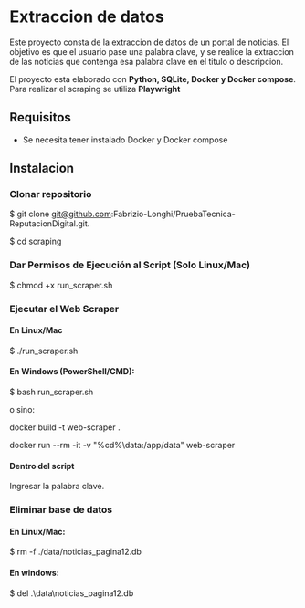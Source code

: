 
# Extraccion de datos

Este proyecto consta de la extraccion de datos de un portal de noticias. El objetivo es que el usuario pase una palabra clave, y se realice la extraccion de las noticias que contenga esa palabra clave en el titulo o descripcion.

El proyecto esta elaborado con **Python, SQLite, Docker y Docker compose**. Para realizar el scraping se utiliza **Playwright**

## Requisitos

- Se necesita tener instalado Docker y Docker compose

## Instalacion

### Clonar repositorio

$ git clone git@github.com:Fabrizio-Longhi/PruebaTecnica-ReputacionDigital.git.

$ cd scraping

### Dar Permisos de Ejecución al Script (Solo Linux/Mac)


$ chmod +x run_scraper.sh

### Ejecutar el Web Scraper

#### En Linux/Mac

$ ./run_scraper.sh

#### En Windows (PowerShell/CMD):

$ bash run_scraper.sh

o sino:

docker build -t web-scraper .

docker run --rm -it -v "%cd%\data:/app/data" web-scraper

#### Dentro del script

Ingresar la palabra clave.

### Eliminar base de datos

#### En Linux/Mac:

$ rm -f ./data/noticias_pagina12.db

#### En windows:

$ del .\data\noticias_pagina12.db